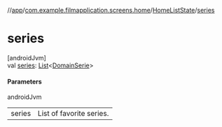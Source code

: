 //[app](../../../index.md)/[com.example.filmapplication.screens.home](../index.md)/[HomeListState](index.md)/[series](series.md)

# series

[androidJvm]\
val [series](series.md): [List](https://kotlinlang.org/api/latest/jvm/stdlib/kotlin.collections/-list/index.html)&lt;[DomainSerie](../../com.example.filmapplication.domain/-domain-serie/index.md)&gt;

#### Parameters

androidJvm

| | |
|---|---|
| series | List of favorite series. |
